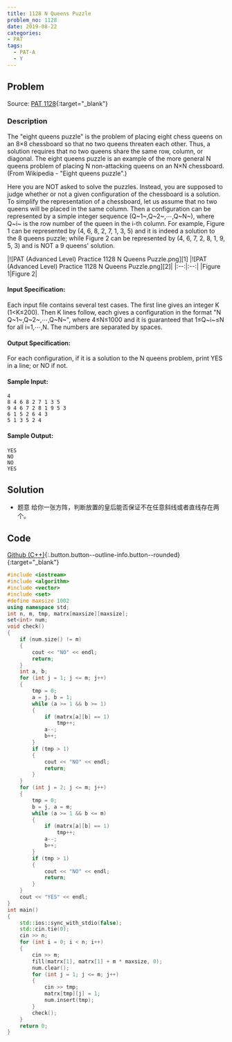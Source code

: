 ```yaml
---
title: 1128 N Queens Puzzle
problem_no: 1128
date: 2019-08-22
categories:
- PAT
tags:
  - PAT-A
  - Y
---
```


<!--more-->

## Problem

Source: [PAT 1128](){:target="_blank"}

### Description

The "eight queens puzzle" is the problem of placing eight chess queens on an 8×8 chessboard so that no two queens
threaten each other. Thus, a solution requires that no two queens share the same row, column, or diagonal. The eight
queens puzzle is an example of the more general N queens problem of placing N non-attacking queens on an N×N
chessboard. (From Wikipedia - "Eight queens puzzle".)

Here you are NOT asked to solve the puzzles. Instead, you are supposed to judge whether or not a given configuration of
the chessboard is a solution. To simplify the representation of a chessboard, let us assume that no two queens will be
placed in the same column. Then a configuration can be represented by a simple integer sequence (Q~1~,Q~2~,⋯,Q~N~),
where Q~i~ is the row number of the queen in the i-th column. For example, Figure 1 can be represented by (4, 6, 8, 2,
7, 1, 3, 5) and it is indeed a solution to the 8 queens puzzle; while Figure 2 can be represented by (4, 6, 7, 2, 8, 1,
9, 5, 3) and is NOT a 9 queens' solution.

|![PAT (Advanced Level) Practice 1128 N Queens Puzzle.png][1]
|![PAT (Advanced Level) Practice 1128 N Queens Puzzle.png][2]| |:--:|:--:| |Figure 1|Figure 2|

#### Input Specification:

Each input file contains several test cases. The first line gives an integer K (1<K≤200). Then K lines follow, each
gives a configuration in the format "N Q~1~,Q~2~,⋯,Q~N~", where 4≤N≤1000 and it is guaranteed that 1≤Q~i~≤N for all
i=1,⋯,N. The numbers are separated by spaces.

#### Output Specification:

For each configuration, if it is a solution to the N queens problem, print YES in a line; or NO if not.

#### Sample Input:

```text
4
8 4 6 8 2 7 1 3 5
9 4 6 7 2 8 1 9 5 3
6 1 5 2 6 4 3
5 1 3 5 2 4
```

#### Sample Output:

```text
YES
NO
NO
YES
```

## Solution

- 题意 给你一张方阵，判断放置的皇后能否保证不在任意斜线或者直线存在两个。

## Code

[Github (C++)](https://github.com/Alomerry/algorithm/blob/master/pat/a/){:.button.button--outline-info.button--rounded}{:target="_blank"}


```cpp
#include <iostream>
#include <algorithm>
#include <vector>
#include <set>
#define maxsize 1002
using namespace std;
int n, m, tmp, matrx[maxsize][maxsize];
set<int> num;
void check()
{
    if (num.size() != m)
    {
        cout << "NO" << endl;
        return;
    }
    int a, b;
    for (int j = 1; j <= m; j++)
    {
        tmp = 0;
        a = j, b = 1;
        while (a >= 1 && b >= 1)
        {
            if (matrx[a][b] == 1)
                tmp++;
            a--;
            b++;
        }
        if (tmp > 1)
        {
            cout << "NO" << endl;
            return;
        }
    }
    for (int j = 2; j <= m; j++)
    {
        tmp = 0;
        b = j, a = m;
        while (a >= 1 && b <= m)
        {
            if (matrx[a][b] == 1)
                tmp++;
            a--;
            b++;
        }
        if (tmp > 1)
        {
            cout << "NO" << endl;
            return;
        }
    }
    cout << "YES" << endl;
}
int main()
{
    std::ios::sync_with_stdio(false);
    std::cin.tie(0);
    cin >> n;
    for (int i = 0; i < n; i++)
    {
        cin >> m;
        fill(matrx[1], matrx[1] + m * maxsize, 0);
        num.clear();
        for (int j = 1; j <= m; j++)
        {
            cin >> tmp;
            matrx[tmp][j] = 1;
            num.insert(tmp);
        }
        check();
    }
    return 0;
}
```
